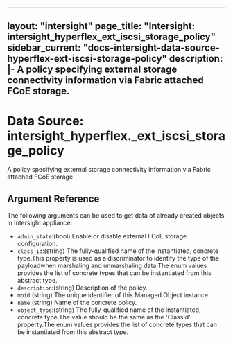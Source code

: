
---
layout: "intersight"
page_title: "Intersight: intersight_hyperflex_ext_iscsi_storage_policy"
sidebar_current: "docs-intersight-data-source-hyperflex-ext-iscsi-storage-policy"
description: |-
A policy specifying external storage connectivity information via Fabric attached FCoE storage.
---

# Data Source: intersight_hyperflex._ext_iscsi_storage_policy
A policy specifying external storage connectivity information via Fabric attached FCoE storage.
## Argument Reference
The following arguments can be used to get data of already created objects in Intersight appliance:
* `admin_state`:(bool) Enable or disable external FCoE storage configuration. 
* `class_id`:(string) The fully-qualified name of the instantiated, concrete type.This property is used as a discriminator to identify the type of the payloadwhen marshaling and unmarshaling data.The enum values provides the list of concrete types that can be instantiated from this abstract type. 
* `description`:(string) Description of the policy. 
* `moid`:(string) The unique identifier of this Managed Object instance. 
* `name`:(string) Name of the concrete policy. 
* `object_type`:(string) The fully-qualified name of the instantiated, concrete type.The value should be the same as the 'ClassId' property.The enum values provides the list of concrete types that can be instantiated from this abstract type. 
